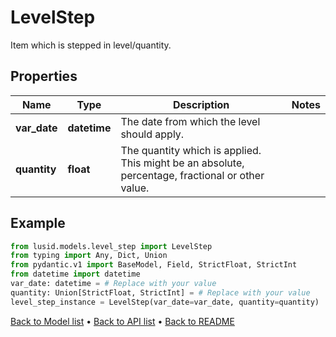 # LevelStep

Item which is stepped in level/quantity.
## Properties
Name | Type | Description | Notes
------------ | ------------- | ------------- | -------------
**var_date** | **datetime** | The date from which the level should apply. | 
**quantity** | **float** | The quantity which is applied. This might be an absolute, percentage, fractional or other value. | 
## Example

```python
from lusid.models.level_step import LevelStep
from typing import Any, Dict, Union
from pydantic.v1 import BaseModel, Field, StrictFloat, StrictInt
from datetime import datetime
var_date: datetime = # Replace with your value
quantity: Union[StrictFloat, StrictInt] = # Replace with your value
level_step_instance = LevelStep(var_date=var_date, quantity=quantity)

```

[Back to Model list](../README.md#documentation-for-models) &#8226; [Back to API list](../README.md#documentation-for-api-endpoints) &#8226; [Back to README](../README.md)

